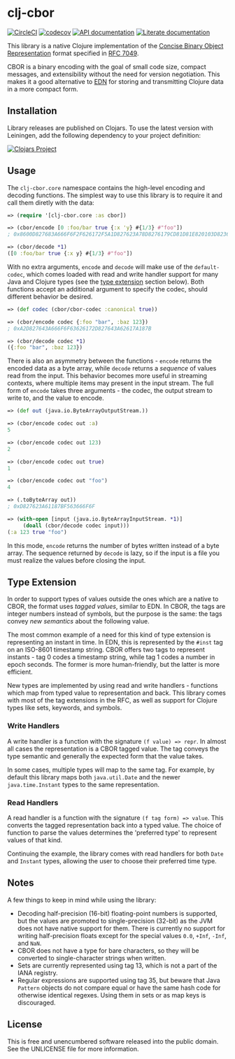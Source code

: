 clj-cbor
========

[![CircleCI](https://circleci.com/gh/greglook/clj-cbor.svg?style=shield&circle-token=21efcbc50fe431aa2efc22413ba1f4407fec6283)](https://circleci.com/gh/greglook/clj-cbor)
[![codecov](https://codecov.io/gh/greglook/clj-cbor/branch/develop/graph/badge.svg)](https://codecov.io/gh/greglook/clj-cbor)
[![API documentation](https://img.shields.io/badge/doc-API-blue.svg)](https://greglook.github.io/clj-cbor/api/)
[![Literate documentation](https://img.shields.io/badge/doc-marginalia-blue.svg)](https://greglook.github.io/clj-cbor/marginalia/uberdoc.html)

This library is a native Clojure implementation of the [Concise Binary Object Representation](http://cbor.io/)
format specified in [RFC 7049](https://tools.ietf.org/html/rfc7049).

CBOR is a binary encoding with the goal of small code size, compact messages,
and extensibility without the need for version negotiation. This makes it a good
alternative to [EDN](https://github.com/edn-format/edn) for storing and
transmitting Clojure data in a more compact form.


## Installation

Library releases are published on Clojars. To use the latest version with
Leiningen, add the following dependency to your project definition:

[![Clojars Project](http://clojars.org/mvxcvi/clj-cbor/latest-version.svg)](http://clojars.org/mvxcvi/clj-cbor)


## Usage

The `clj-cbor.core` namespace contains the high-level encoding and decoding
functions. The simplest way to use this library is to require it and call them
diretly with the data:

```clojure
=> (require '[clj-cbor.core :as cbor])

=> (cbor/encode [0 :foo/bar true {:x 'y} #{1/3} #"foo"])
; 0x8600D827683A666F6F2F626172F5A1D827623A78D8276179CD81D81E820103D82363666F6F

=> (cbor/decode *1)
([0 :foo/bar true {:x y} #{1/3} #"foo"])
```

With no extra arguments, `encode` and `decode` will make use of the
`default-codec`, which comes loaded with read and write handler support for many
Java and Clojure types (see the [type extension](#type-extension) section
below). Both functions accept an additional argument to specify the codec,
should different behavior be desired.

```clojure
=> (def codec (cbor/cbor-codec :canonical true))

=> (cbor/encode codec {:foo "bar", :baz 123})
; 0xA2D827643A666F6F63626172D827643A62617A187B

=> (cbor/decode codec *1)
({:foo "bar", :baz 123})
```

There is also an asymmetry between the functions - `encode` returns the encoded
data as a byte array, while `decode` returns a _sequence_ of values read from
the input. This behavior becomes more useful in streaming contexts, where
multiple items may present in the input stream. The full form of `encode` takes
three arguments - the codec, the output stream to write to, and the value to
encode.

```clojure
=> (def out (java.io.ByteArrayOutputStream.))

=> (cbor/encode codec out :a)
5

=> (cbor/encode codec out 123)
2

=> (cbor/encode codec out true)
1

=> (cbor/encode codec out "foo")
4

=> (.toByteArray out))
; 0xD827623A61187BF563666F6F

=> (with-open [input (java.io.ByteArrayInputStream. *1)]
     (doall (cbor/decode codec input)))
(:a 123 true "foo")
```

In this mode, `encode` returns the number of bytes written instead of a byte
array. The sequence returned by `decode` is lazy, so if the input is a file you
must realize the values before closing the input.


## Type Extension

In order to support types of values outside the ones which are a native to CBOR,
the format uses _tagged values_, similar to EDN. In CBOR, the tags are integer
numbers instead of symbols, but the purpose is the same: the tags convey _new
semantics_ about the following value.

The most common example of a need for this kind of type extension is
representing an instant in time. In EDN, this is represented by the `#inst` tag
on an ISO-8601 timestamp string. CBOR offers two tags to represent instants -
tag 0 codes a timestamp string, while tag 1 codes a number in epoch seconds. The
former is more human-friendly, but the latter is more efficient.

New types are implemented by using read and write handlers - functions which map
from typed value to representation and back. This library comes with most of
the tag extensions in the RFC, as well as support for Clojure types like sets,
keywords, and symbols.

### Write Handlers

A write handler is a function with the signature `(f value) => repr`. In almost
all cases the representation is a CBOR tagged value. The tag conveys the type
semantic and generally the expected form that the value takes.

In some cases, multiple types will map to the same tag. For example, by default
this library maps both `java.util.Date` and the newer `java.time.Instant` types
to the same representation.

### Read Handlers

A read handler is a function with the signature `(f tag form) => value`. This
converts the tagged representation back into a typed value. The choice of
function to parse the values determines the 'preferred type' to represent values
of that kind.

Continuing the example, the library comes with read handlers for both `Date` and
`Instant` types, allowing the user to choose their preferred time type.


## Notes

A few things to keep in mind while using the library:

- Decoding half-precision (16-bit) floating-point numbers is supported, but the
  values are promoted to single-precision (32-bit) as the JVM does not have
  native support for them. There is currently no support for writing
  half-precision floats except for the special values `0.0`, `+Inf`, `-Inf`, and
  `NaN`.
- CBOR does not have a type for bare characters, so they will be converted to
  single-character strings when written.
- Sets are currently represented using tag 13, which is not a part of the IANA
  registry.
- Regular expressions are supported using tag 35, but beware that Java
  `Pattern` objects do not compare equal or have the same hash code for
  otherwise identical regexes. Using them in sets or as map keys is discouraged.


## License

This is free and unencumbered software released into the public domain.
See the UNLICENSE file for more information.
